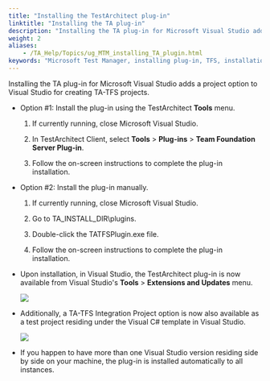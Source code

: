 ```yaml
--- 
title: "Installing the TestArchitect plug-in"
linktitle: "Installing the TA plug-in"
description: "Installing the TA plug-in for Microsoft Visual Studio adds a project option to Visual Studio for creating TA-TFS projects."
weight: 2
aliases: 
    - /TA_Help/Topics/ug_MTM_installing_TA_plugin.html
keywords: "Microsoft Test Manager, installing plug-in, TFS, installation, Microsoft Test Manager plug-in, plug-in, installing, Microsoft Test Manager"
---
```


Installing the TA plug-in for Microsoft Visual Studio adds a project option to Visual Studio for creating TA-TFS projects.

-   Option \#1: Install the plug-in using the TestArchitect **Tools** menu.

    1.  If currently running, close Microsoft Visual Studio.

    2.  In TestArchitect Client, select **Tools** \> **Plug-ins** \> **Team Foundation Server Plug-in**.

    3.  Follow the on-screen instructions to complete the plug-in installation.

-   Option \#2: Install the plug-in manually.

    1.  If currently running, close Microsoft Visual Studio.

    2.  Go to TA\_INSTALL\_DIR\\plugins.

    3.  Double-click the TATFSPlugin.exe file.

    4.  Follow the on-screen instructions to complete the plug-in installation.


-   Upon installation, in Visual Studio, the TestArchitect plug-in is now available from Visual Studio's **Tools** \> **Extensions and Updates** menu.

    ![](/images/TA_Help/Images/MTM_TA_plugin.png)

-   Additionally, a TA-TFS Integration Project option is now also available as a test project residing under the Visual C\# template in Visual Studio.

    ![](/images/TA_Help/Images/TA_TFS_projects.png)

-   If you happen to have more than one Visual Studio version residing side by side on your machine, the plug-in is installed automatically to all instances.




